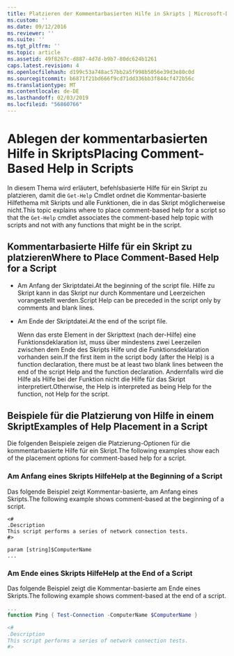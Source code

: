 ```yaml
---
title: Platzieren der Kommentarbasierten Hilfe in Skripts | Microsoft-Dokumentation
ms.custom: ''
ms.date: 09/12/2016
ms.reviewer: ''
ms.suite: ''
ms.tgt_pltfrm: ''
ms.topic: article
ms.assetid: 49f8267c-d887-4d7d-b9b7-80dc624b1261
caps.latest.revision: 4
ms.openlocfilehash: d199c53a748ac57bb2a5f998b5056e39d3e80c0d
ms.sourcegitcommit: b6871f21bd666f9cd71dd336bb3f844cf472b56c
ms.translationtype: MT
ms.contentlocale: de-DE
ms.lasthandoff: 02/03/2019
ms.locfileid: "56860766"
---
```

# <a name="placing-comment-based-help-in-scripts"></a><span data-ttu-id="b275c-102">Ablegen der kommentarbasierten Hilfe in Skripts</span><span class="sxs-lookup"><span data-stu-id="b275c-102">Placing Comment-Based Help in Scripts</span></span>

<span data-ttu-id="b275c-103">In diesem Thema wird erläutert, befehlsbasierte Hilfe für ein Skript zu platzieren, damit die `Get-Help` Cmdlet ordnet die Kommentar-basierte Hilfethema mit Skripts und alle Funktionen, die in das Skript möglicherweise nicht.</span><span class="sxs-lookup"><span data-stu-id="b275c-103">This topic explains where to place comment-based help for a script so that the `Get-Help` cmdlet associates the comment-based help topic with scripts and not with any functions that might be in the script.</span></span>

## <a name="where-to-place-comment-based-help-for-a-script"></a><span data-ttu-id="b275c-104">Kommentarbasierte Hilfe für ein Skript zu platzieren</span><span class="sxs-lookup"><span data-stu-id="b275c-104">Where to Place Comment-Based Help for a Script</span></span>

- <span data-ttu-id="b275c-105">Am Anfang der Skriptdatei.</span><span class="sxs-lookup"><span data-stu-id="b275c-105">At the beginning of the script file.</span></span> <span data-ttu-id="b275c-106">Hilfe zu Skript kann in das Skript nur durch Kommentare und Leerzeichen vorangestellt werden.</span><span class="sxs-lookup"><span data-stu-id="b275c-106">Script Help can be preceded in the script only by comments and blank lines.</span></span>

- <span data-ttu-id="b275c-107">Am Ende der Skriptdatei.</span><span class="sxs-lookup"><span data-stu-id="b275c-107">At the end of the script file.</span></span>

  <span data-ttu-id="b275c-108">Wenn das erste Element in der Skripttext (nach der-Hilfe) eine Funktionsdeklaration ist, muss über mindestens zwei Leerzeilen zwischen dem Ende des Skripts Hilfe und die Funktionsdeklaration vorhanden sein.</span><span class="sxs-lookup"><span data-stu-id="b275c-108">If the first item in the script body (after the Help) is a function declaration, there must be at least two blank lines between the end of the script Help and the function declaration.</span></span> <span data-ttu-id="b275c-109">Andernfalls wird die Hilfe als Hilfe bei der Funktion nicht die Hilfe für das Skript interpretiert.</span><span class="sxs-lookup"><span data-stu-id="b275c-109">Otherwise, the Help is interpreted as being Help for the function, not Help for the script.</span></span>

## <a name="examples-of-help-placement-in-a-script"></a><span data-ttu-id="b275c-110">Beispiele für die Platzierung von Hilfe in einem Skript</span><span class="sxs-lookup"><span data-stu-id="b275c-110">Examples of Help Placement in a Script</span></span>

 <span data-ttu-id="b275c-111">Die folgenden Beispiele zeigen die Platzierung-Optionen für die kommentarbasierte Hilfe für ein Skript.</span><span class="sxs-lookup"><span data-stu-id="b275c-111">The following examples show each of the placement options for comment-based help for a script.</span></span>

### <a name="help-at-the-beginning-of-a-script"></a><span data-ttu-id="b275c-112">Am Anfang eines Skripts Hilfe</span><span class="sxs-lookup"><span data-stu-id="b275c-112">Help at the Beginning of a Script</span></span>

 <span data-ttu-id="b275c-113">Das folgende Beispiel zeigt Kommentar-basierte, am Anfang eines Skripts.</span><span class="sxs-lookup"><span data-stu-id="b275c-113">The following example shows comment-based at the beginning of a script.</span></span>

```
<#
.Description
This script performs a series of network connection tests.
#>

param [string]$ComputerName
...
```

### <a name="help-at-the-end-of-a-script"></a><span data-ttu-id="b275c-114">Am Ende eines Skripts Hilfe</span><span class="sxs-lookup"><span data-stu-id="b275c-114">Help at the End of a Script</span></span>

 <span data-ttu-id="b275c-115">Das folgende Beispiel zeigt die Kommentar-basierte am Ende eines Skripts.</span><span class="sxs-lookup"><span data-stu-id="b275c-115">The following example shows comment-based at the end of a script.</span></span>

```powershell
...
function Ping { Test-Connection -ComputerName $ComputerName }

<#
.Description
This script performs a series of network connection tests.
#>

```